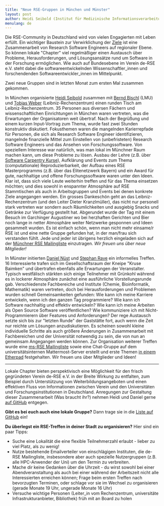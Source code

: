```yaml
---
title: "Neue RSE-Gruppen in München und Münster"
layout: post
author: Heidi Seibold (Institut für Medizinische Informationsverarbeitung Biometrie und Epidemiologie, LMU München), Daniel Nüst (Institut für Geoinformatik, Universität Münster)
menulang: de
---
```


Die RSE-Community in Deutschland wird von vielen Engagierten mit Leben erfüllt.
Ein wichtiger Baustein zur Verwirklichung der [Ziele](https://www.de-rse.org/de/aims.html) ist eine Zusammenarbeit von Research Software Engineers auf regionaler Ebene.
So können lokale "Chapter" viel regelmäßiger einen Austausch über Probleme, Herausforderungen, und Lösungsansätze rund um Software in der Forschung ermöglichen.
Wie auch auf Bundesebene im Verein de-RSE e.V. steht dabei die softwareentwickelnden Wissenschaftler_innen und forschendenden Softwareentwickler_innen im Mittelpunkt.

Zwei neue Gruppen sind in letzten Monat zum ersten Mal zusammen gekommen.

In München organisierte [Heidi Seibold](https://twitter.com/HeidiBaya) zusammen mit [Bernd Bischl](http://www.compstat.statistik.uni-muenchen.de/people/bischl/) (LMU) und [Tobias Weber](https://tobias.weber.userweb.mwn.de) (Leibniz-Rechenzentrum) einen runden Tisch am Leibniz-Rechenzentrum.
35 Personen aus diversen Fächern und wissenschaftlichen Einrichtungen in München waren vertreten, was die Erwartungen der Organisatoren weit übertraf.
Nach der Begrüßung und einem kurzen Input-Vortrag zum Thema, wurde fast zwei Stunden konstruktiv diskutiert.
Fokusthemen waren die mangelnden Karierrepfade für Personen, die sich als Research Software Engineer identifizieren, mangelnde finanzielle Mittel zum Einstellen von (unbefristeten) Research Software Engineers und das Ansehen von Forschungssoftware.
Von speziellem Interesse war natürlich, was man lokal im Münchner Raum machen kann, um diese Probleme zu lösen.
Ausbau der Lehre (z.B. über [Software Carpentry Kurse](https://software-carpentry.org/)), Aufklärung und Events zum Thema (computationale) Reproduzierbarkeit, der Aufbau eines RSE Masterprogramms (z.B. über das Elitenetzwerk Bayern) und ein Award für gute, nachhaltige und offene Forschungssoftware waren unter den Ideen.
Klar ist, dass sich viele Leute weiterhin treffen und für das Thema einsetzen möchten; und dies sowohl in enspannter Atmosphäre auf RSE Stammtischen als auch in Arbeitsgruppen und Events bei denen konkrete Ziele angegangen werden.
Ein grosses Dankeschön geht an das Leibniz-Rechenzentrum (und den Leiter Dieter Kranzlmüller), das nicht nur personell stark vertreten war sondern auch Räumlichkeiten und ausgiebig Snacks und Getränke zur Verfügung gestellt hat.
Abgerundet wurde der Tag mit einem Besuch im Garchinger Augustiner wo bei herzhaften Gerichten und Bier noch lange in netter Atmosphäre weiter Netzwerke gesponnen und Ideen gesammelt wurden.
Es ist einfach schön, wenn man nicht mehr einsame/r RSE ist und eine nette Gruppe gefunden hat, in der man/frau sich verstanden fühlt.
Jede und jeder ist übrigens herzlich eingeladen sich auf der [Münchner RSE Mailingliste](https://lists.lrz.de/mailman/listinfo/rse) einzutragen.
_Wir freuen uns über neue Mitglieder!_

In Münster initierten [Daniel Nüst](http://nuest.staff.ifgi.de/) und [Stephan Rave](https://www.uni-muenster.de/AMM/ohlberger/team/stephan_rave.shtml) ein informelles Treffen.
16 Interessierte trafen sich im Gesellschaftsraum der Kneipe "Kruse Baimken" und übertrafen ebenfalls alle Erwartungen der Veranstalter.
Typisch westfälisch stärkten sich einige Teilnehmer mit Grünkohl während es in lockerer Atmosphäre zunächst eine ausführliche Vorstellungsrunde gab.
Verschiedenste Fachbereiche und Institute (Chemie, Bioinformatik, Mathematik) waren vertreten, doch bei Herausforderungen und Problemen wurden schnell Gemeinsamkeiten gefunden:
Wie kann ich meine Karriere entwickeln, wenn ich den ganzen Tag programmiere?
Wie kann ich Software nachhaltig und effektiv entwickeln?
Wie kann ich meine Arbeiten als Open Source Software veröffentlichen?
Wie kommuniziere ich mit Nicht-Programmierern über Features und Anforderungen?
Der rege Austausch setzte sich bis zur "letzten Runde" der Gaststätte fort, auch wenn die Zeit nur reichte um Lösungen anzudiskutieren.
Es scheinen sowohl kleine individuelle Schritte als auch größere Änderungen in Zusammenarbeit mit Fachbereichen und der Universität notwendig zu sein, die von nun an gemeinsam Angegangen werden können.
Zur Organisation weiterer Treffen wurde eine [ms-RSE Mailingliste](https://listserv.uni-muenster.de/mailman/listinfo/ms-rse) sowie eine Chat-Gruppe auf dem universitätsinternen Mattermost-Server erstellt und erste Themen [in einem Etherpad](https://epad.ifgi.de/p/ms-rse) festgehalten.
Wir freuen uns über Mitglieder und Ideen!

------

Lokale Chapter bieten perspektivisch eine Möglichkeit für den frisch gegründeten Verein de-RSE e.V. in der Breite Wirkung zu entfalten, zum Beispiel durch Unterstützung von Weiterbildungsangeboten und einen effektiven Fluss von Informationen zwischen Verein und den Universitäten und Forschungsinstitutionen in Deutschland.
Anregungen zur Gestaltung dieser Zusammenarbeit (Was braucht ihr?) nehmen Heidi und Daniel gerne [auf GitHub](https://github.com/DE-RSE/chapter) entgegen.

**Gibt es bei euch auch eine lokale Gruppe?**
Dann trage sie in die [Liste auf GitHub](https://github.com/DE-RSE/chapter/blob/master/README.md) ein!

**Du überlegst ein RSE-Treffen in deiner Stadt zu organisieren?**
Hier sind ein paar Tipps:

- Suche eine Lokalität die eine flexible Teilnehmerzahl erlaubt - lieber zu viel Platz, als zu wenig!
- Nutze bestehende Emailverteiler von einschlägigen Instituten, die de-RSE Mailingliste, insbesondere aber auch spezielle Nutzergruppen (z.B. alle HPC-Anwender der Uni) um den Termin zu verbreiten.
- Mache dir keine Gedanken über die Uhrzeit - du wirst sowohl bei einer Abendveranstaltung als auch bei einer während der Arbeitszeit nicht alle Interessierten erreichen können; Frage beim ersten Treffen nach bevorzugten Terminen, oder schlage vor sie im Wechsel zu organisieren (gerade Monate 19 Uhr, ungerade Monate 16 Uhr)
- Versuche wichtige Personen (Leiter_in vom Rechenzentrum, universitäte Infrastrukturanbieter, Bibliothek) früh mit an Board zu holen

